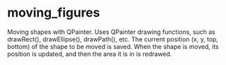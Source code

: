 # moving_figures
Moving shapes with QPainter. Uses QPainter drawing functions, such as drawRect(), drawEllipse(), drawPath(), etc. The current position (x, y, top, bottom) of the shape to be moved is saved. When the shape is moved, its position is updated, and then the area it is in is redrawed.
